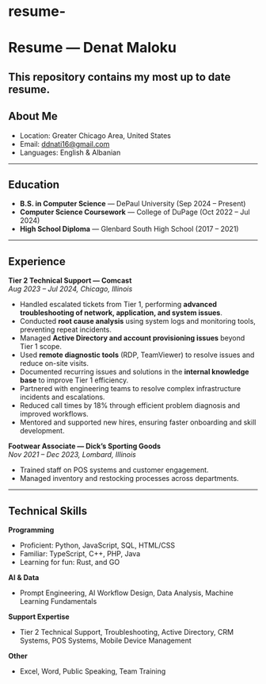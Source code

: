 # resume-
# Resume — Denat Maloku


This repository contains my most up to date resume.  
---

## About Me
- Location: Greater Chicago Area, United States  
- Email: ddnati16@gmail.com   
- Languages: English & Albanian

---

## Education
- **B.S. in Computer Science** — DePaul University (Sep 2024 – Present)  
- **Computer Science Coursework** — College of DuPage (Oct 2022 – Jul 2024)  
- **High School Diploma** — Glenbard South High School (2017 – 2021)  

---

## Experience
**Tier 2 Technical Support — Comcast**  
*Aug 2023 – Jul 2024, Chicago, Illinois*  
- Handled escalated tickets from Tier 1, performing **advanced troubleshooting of network, application, and system issues**.  
- Conducted **root cause analysis** using system logs and monitoring tools, preventing repeat incidents.  
- Managed **Active Directory and account provisioning issues** beyond Tier 1 scope.  
- Used **remote diagnostic tools** (RDP, TeamViewer) to resolve issues and reduce on-site visits.  
- Documented recurring issues and solutions in the **internal knowledge base** to improve Tier 1 efficiency.  
- Partnered with engineering teams to resolve complex infrastructure incidents and escalations.  
- Reduced call times by 18% through efficient problem diagnosis and improved workflows.  
- Mentored and supported new hires, ensuring faster onboarding and skill development.  

**Footwear Associate — Dick’s Sporting Goods**  
*Nov 2021 – Dec 2023, Lombard, Illinois*  
- Trained staff on POS systems and customer engagement.  
- Managed inventory and restocking processes across departments.  

---

## Technical Skills

**Programming**  
- Proficient: Python, JavaScript, SQL, HTML/CSS  
- Familiar: TypeScript, C++, PHP, Java  
- Learning for fun: Rust, and GO

**AI & Data**  
- Prompt Engineering, AI Workflow Design, Data Analysis, Machine Learning Fundamentals  

**Support Expertise**  
- Tier 2 Technical Support, Troubleshooting, Active Directory, CRM Systems, POS Systems, Mobile Device Management  

**Other**  
- Excel, Word, Public Speaking, Team Training
